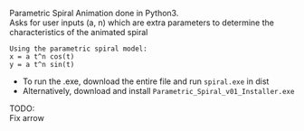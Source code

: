 Parametric Spiral Animation done in Python3.  
Asks for user inputs (a, n) which are extra parameters to determine the characteristics of the animated spiral

    Using the parametric spiral model:  
    x = a t^n cos(t)  
    y = a t^n sin(t)  

* To run the .exe, download the entire file and run `spiral.exe` in dist
* Alternatively, download and install `Parametric_Spiral_v01_Installer.exe`

TODO:  
Fix arrow
